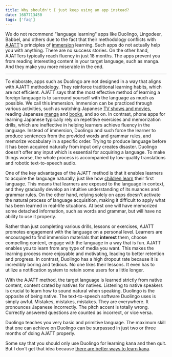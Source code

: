 ```yaml
---
title: Why shouldn't I just keep using an app instead?
date: 1687713450
tags: ['faq']
---
```


We do not recommend "language learning" apps like Duolingo, Lingodeer, Babbel,
and others due to the fact that their methodology conflicts with [AJATT](whats-ajatt.html)'s
principles of [immersion](whats-immersion.html) learning.
Such apps do not actually help you with anything.
There are no success stories.
On the other hand, AJATTers typically reach fluency in just 18 months.
The apps prevent you from reading interesting content in your target language, such as manga.
And they make you more miserable in the end.

****

To elaborate,
apps such as Duolingo are not designed in a way that aligns with AJATT methodology.
They reinforce traditional learning habits, which are not efficient.
AJATT says that the most effective method of learning a foreign language
is to surround yourself with the language as much as possible.
We call this immersion.
Immersion can be practiced through various activities,
such as watching Japanese [TV shows and movies](mining-from-movies-and-tv-shows.html),
reading Japanese [manga](mining-from-manga.html) and [books](reading-books.html),
and so on.
In contrast,
phone apps for learning Japanese typically rely on
repetitive exercises and memorization drills,
which are ineffective in helping learners achieve fluency in the language.
Instead of immersion,
Duolingo and such force the learner to produce sentences from the provided words and grammar rules,
and memorize vocabulary in a specific order.
Trying to produce language before it has been acquired naturally from input only creates disaster.
Duolingo doesn't offer any input which is essential for acquiring a language.
To make things worse,
the whole process is accompanied by low-quality translations and robotic text-to-speech audio.

One of the key advantages of the AJATT method is that it enables learners to acquire
the language naturally,
just like how [children learn](im-not-a-kid-anymore-am-i-too-old-to-learn-a-language.html) their first language.
This means that learners are exposed to the language in context,
and they gradually develop an intuitive understanding of its nuances and grammar rules.
On the other hand,
relying solely on apps
doesn't activate the natural process of language acquisition,
making it difficult to apply what has been learned in real-life situations.
At best one will have memorized some detached information,
such as words and grammar,
but will have no ability to use it properly.

Rather than just completing various drills, lessons or exercises,
AJATT promotes engagement with the language on a personal level.
Learners are encouraged to find immersion materials that **interest** them,
choose compelling content,
engage with the language in a way that is fun.
AJATT enables you to learn from any type of media you want.
This makes the learning process more enjoyable and motivating,
leading to better retention and progress.
In contrast,
Duolingo has a high dropout rate because it is incredibly boring and tedious.
No one likes their lessons.
It even has to utilize a notification system to retain some users for a little longer.

With the AJATT method, the target language is learned strictly from native content,
content crated by natives for natives.
Listening to native speakers is crucial to learn how to sound natural when speaking.
Duolingo is the opposite of being native.
The text-to-speech software Duolingo uses is simply awful.
Mistakes, mistakes, mistakes.
They are everywhere.
It pronounces Japanese incorrectly.
The pitch accent is totally wrong.
Correctly answered questions are counted as incorrect,
or vice versa.

Duolingo teaches you very basic and primitive language.
The maximum skill that one can achieve on Duolingo
can be surpassed in just two or three months of doing AJATT properly.

Some say that you should only use Duolingo for learning kana and then quit.
But I don't get that idea because
[there are better ways to learn kana](learning-kana-in-two-days.html).
